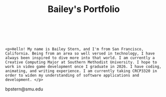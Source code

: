 
<body>
  <header>
    <h1>Bailey's Portfolio</h1>
  </header>

<br>
<br>


    <p>Hello! My name is Bailey Stern, and I'm from San Francisco, California. Being from an area so well versed in technology, I have always been inspired to dive more into that world. I am currently a Creative Computing Major at Southern Methodist University. I hope to work in video game development once I graduate in 2026. I have coding, animating, and writing experience. I am currently taking CRCP3320 in order to widen my understanding of software applications and development. </p>

  <footer>
    <p>bpstern@smu.edu</p>
  </footer>
</body>

